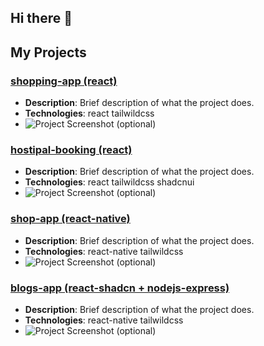 ## Hi there 👋


<!--
**thantnaingcoder/thantnaingcoder** is a ✨ _special_ ✨ repository because its `README.md` (this file) appears on your GitHub profile.

Here are some ideas to get you started:

- 🔭 I’m currently working on ...
- 🌱 I’m currently learning ...
- 👯 I’m looking to collaborate on ...
- 🤔 I’m looking for help with ...
- 💬 Ask me about ...
- 📫 How to reach me: ...
- 😄 Pronouns: ...
- ⚡ Fun fact: ...
-->


## My Projects

### [shopping-app (react)](https://shopping-card-theta-inky.vercel.app/)
- **Description**: Brief description of what the project does.
- **Technologies**: react tailwildcss
- ![Project Screenshot](https://res.cloudinary.com/doa84txts/image/upload/w_800,h_300/v1730537235/Screenshot_2024-11-02_151418_fg4nxo.png) (optional)

### [hostipal-booking (react)](https://react-project-no-2.vercel.app/)
- **Description**: Brief description of what the project does.
- **Technologies**: react tailwildcss shadcnui
- ![Project Screenshot](https://res.cloudinary.com/doa84txts/image/upload/v1730537259/Screenshot_2024-11-02_151515_cfgriu.png) (optional)

### [shop-app (react-native)](https://expo.dev/artifacts/eas/fNGKnjNzGSVqars3bu6z7n.apk)
- **Description**: Brief description of what the project does.
- **Technologies**: react-native tailwildcss 
- ![Project Screenshot](https://res.cloudinary.com/doa84txts/image/upload/v1730537548/Screenshot_2024-11-02-15-20-52-779_com.david2024.mytailwind_mmwdsv.jpg) (optional)

### [blogs-app (react-shadcn + nodejs-express)]()
- **Description**: Brief description of what the project does.
- **Technologies**: react-native tailwildcss 
- ![Project Screenshot](https://res.cloudinary.com/doa84txts/image/upload/v1730537951/Screenshot_2024-11-02_152836_y569wp.png) (optional)

